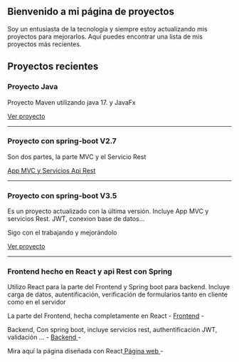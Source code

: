 <!DOCTYPE html>
<html lang="es">
<head>
  <meta charset="UTF-8">
  <meta name="viewport" content="width=device-width, initial-scale=1.0">
  
  
  <link rel="icon" type="image/png" href="favicon.png">
</head>
<body>
 <main>
    <section class="intro">
      <h2>Bienvenido a mi página de proyectos</h2>
      <p>Soy un entusiasta de la tecnología y siempre estoy actualizando mis proyectos para mejorarlos. Aquí puedes encontrar una lista de mis proyectos más recientes.     </p>
    </section>
    <section class="projects">
      <h2>Proyectos recientes</h2>
       <div class="project">
        <h3>Proyecto Java</h3>
        <p>Proyecto Maven utilizando java 17. y JavaFx</p>
        <a href="https://github.com/jsusito/javaFxProyecto.git">Ver proyecto</a>
      </div>
      <hr>
      <div class="project">
        <h3>Proyecto con spring-boot V2.7</h3>
        <p>Son dos partes, la parte MVC y el Servicio Rest</p>
        <a href="https://github.com/jsusito/spring-boot.git" class="btn">App MVC y Servicios Api Rest</a>
      </div>
       <hr>
      <div class="project">
        <h3>Proyecto con spring-boot V3.5</h3>
        <p>Es un proyecto actualizado con la última versión. Incluye App MVC y servicios Rest. JWT, conexion base de datos...</p>
        <p>Sigo con el trabajando y mejorándolo</p>
        <a href="https://github.com/jsusito/spring-boot-V2.git" class="btn">Ver proyecto</a>
      </div>
       <hr>
      <div class="project">
        <h3>Frontend hecho en React y api Rest con Spring</h3>
        <p>Utilizo React para la parte del Frontend y Spring boot para backend. Incluye carga de datos, autentificación, verificación de formularios tanto en cliente             como en el servidor</p>
        <p>La parte del Frontend, hecha completamente en React - <a href="https://github.com/jsusito/proyecto-restaurant.git" class="btn">Frontend</a> -</p>
        <p>Backend, Con spring boot, incluye servicios rest, authentificación JWT, validación ... - <a href="https://github.com/jsusito/API-REST-RESTAURANT">                 Backend </a> -</p>
        <p>Mira aquí la página diseñada con React<a href="https://jsusito.github.io/proyecto-restaurant/"> Página web </a> -</p>
      </div>
      
  
  </main>
  
</body>
</html>


